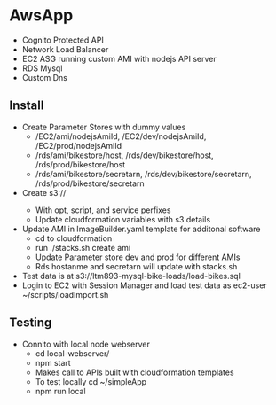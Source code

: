 # AwsApp
* Cognito Protected API
* Network Load Balancer
* EC2 ASG running custom AMI with nodejs API server
* RDS Mysql
* Custom Dns

## Install
* Create Parameter Stores with dummy values
  * /EC2/ami/nodejsAmiId, /EC2/dev/nodejsAmiId, /EC2/prod/nodejsAmiId
  * /rds/ami/bikestore/host, /rds/dev/bikestore/host, /rds/prod/bikestore/host
  * /rds/ami/bikestore/secretarn, /rds/dev/bikestore/secretarn, /rds/prod/bikestore/secretarn
* Create s3://<YOURBUCKET>
    * With opt, script, and service perfixes
    * Update cloudformation variables with s3 details
* Update AMI in ImageBuilder.yaml template for additonal software
    * cd to cloudformation
    * run ./stacks.sh create ami
    * Update Parameter store dev and prod for different AMIs
    * Rds hostanme and secretarn will update with stacks.sh
* Test data is at s3://ltm893-mysql-bike-loads/load-bikes.sql
* Login to EC2 with Session Manager and load test data as ec2-user ~/scripts/loadImport.sh

## Testing
* Connito with local node webserver
   * cd local-webserver/
   * npm start
   * Makes call to APIs built with cloudformation templates 
   * To test locally cd ~/simpleApp
   * npm run local 




